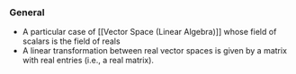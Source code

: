 ### General
- A particular case of [[Vector Space (Linear Algebra)]] whose field of scalars is the field of reals
- A linear transformation between real vector spaces is given by a matrix with real entries (i.e., a real matrix).